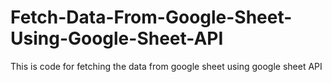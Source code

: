 # Fetch-Data-From-Google-Sheet-Using-Google-Sheet-API
This is code for fetching the data from google sheet using google sheet API
